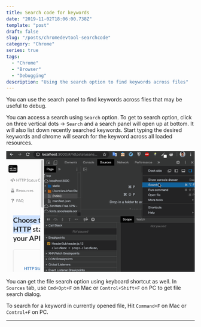 ```yaml
---
title: Search code for keywords 
date: "2019-11-02T18:06:00.738Z"
template: "post"
draft: false
slug: "/posts/chromedevtool-searchcode"
category: "Chrome"
series: true
tags:
  - "Chrome"
  - "Browser"
  - "Debugging"
description: "Using the search option to find keywords across files"
---
```

You can use the search panel to find keywords across files that may be useful to debug.

You can access a search using `Search` option. To get to search option, click on three vertical dots -> `Search` and a search panel will open up at bottom. It will also list down recently searched keywords. Start typing the desired keywords and chrome will search for the keyword across all loaded resources.

![Screenshot](./images/codesearch.gif)

You can get the file search option using keyboard shortcut as well. In `Sources` tab, use `Cmd+Opt+F` on Mac or `Control+Shift+F` on PC to get file search dialog.

To search for a keyword in currently opened file, Hit `Command+F` on Mac or `Control+F` on PC. 

---
